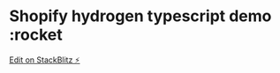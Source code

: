 # Shopify hydrogen typescript demo :rocket

[Edit on StackBlitz ⚡️](https://stackblitz.com/edit/github-r6scav)
